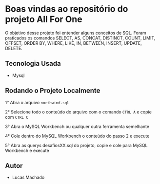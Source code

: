 # Boas vindas ao repositório do projeto All For One

O objetivo desse projeto foi entender alguns conceitos de SQL. Foram praticados os comandos SELECT, AS, CONCAT, DISTINCT, COUNT, LIMIT, OFFSET, ORDER BY, WHERE, LIKE, IN, BETWEEN, INSERT, UPDATE, DELETE.

## Tecnologia Usada

- Mysql

## Rodando o Projeto Localmente

1° Abra o arquivo `northwind.sql` <br />

2° Selecione todo o conteúdo do arquivo com o comando `CTRL A` e copie com `CTRL C` <br />

3° Abra o MySQL Workbench ou qualquer outra ferramenta semelhante <br />

4° Cole dentro do MySQL Workbench o conteúdo do passo 2 e execute <br /> 

5° Abra as querys desafiosXX.sql do projeto, copie e cole para MySQL Workbench e execute <br />

## Autor

- Lucas Machado
